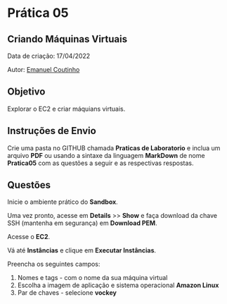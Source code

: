 # Prática 05

## Criando Máquinas Virtuais

Data de criação: 17/04/2022

Autor: [Emanuel Coutinho](https://github.com/emanuelcoutinho)

## Objetivo
Explorar o EC2 e criar máquians virtuais.

## Instruções de Envio

Crie uma pasta no GITHUB chamada **Praticas de Laboratorio** e inclua um arquivo **PDF** ou usando a sintaxe da linguagem **MarkDown** de nome **Pratica05** com as questões a seguir e as respectivas respostas.

## Questões

Inicie o ambiente prático do **Sandbox**.

Uma vez pronto, acesse em **Details** >> **Show** e faça download da chave SSH (mantenha em segurança) em **Download PEM**.

Acesse o **EC2**.

Vá até **Instâncias** e clique em **Executar Instâncias**.

Preencha os seguintes campos:

1. Nomes e tags - com o nome da sua máquina virtual
2. Escolha a imagem de aplicação e sistema operacional **Amazon Linux**
3. Par de chaves - selecione **vockey**
